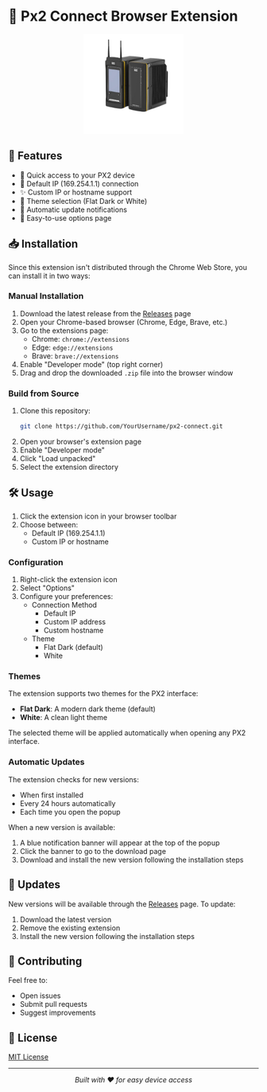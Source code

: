 # 🔌 Px2 Connect Browser Extension

<div align="center">
  <img src="PF8.png" alt="Px2 Connect Logo" width="200"/>
</div>

## 🌟 Features

- 🚀 Quick access to your PX2 device
- 🎯 Default IP (169.254.1.1) connection
- ✨ Custom IP or hostname support
- 🎨 Theme selection (Flat Dark or White)
- 🔄 Automatic update notifications
- 💼 Easy-to-use options page

## 📥 Installation

Since this extension isn't distributed through the Chrome Web Store, you can install it in two ways:

### Manual Installation
1. Download the latest release from the [Releases](../../releases) page
2. Open your Chrome-based browser (Chrome, Edge, Brave, etc.)
3. Go to the extensions page:
   - Chrome: `chrome://extensions`
   - Edge: `edge://extensions`
   - Brave: `brave://extensions`
4. Enable "Developer mode" (top right corner)
5. Drag and drop the downloaded `.zip` file into the browser window

### Build from Source
1. Clone this repository:
   ```bash
   git clone https://github.com/YourUsername/px2-connect.git
   ```
2. Open your browser's extension page
3. Enable "Developer mode"
4. Click "Load unpacked"
5. Select the extension directory

## 🛠️ Usage

1. Click the extension icon in your browser toolbar
2. Choose between:
   - Default IP (169.254.1.1)
   - Custom IP or hostname

### Configuration
1. Right-click the extension icon
2. Select "Options"
3. Configure your preferences:
   - Connection Method
     - Default IP
     - Custom IP address
     - Custom hostname
   - Theme
     - Flat Dark (default)
     - White

### Themes
The extension supports two themes for the PX2 interface:
- **Flat Dark**: A modern dark theme (default)
- **White**: A clean light theme

The selected theme will be applied automatically when opening any PX2 interface.

### Automatic Updates
The extension checks for new versions:
- When first installed
- Every 24 hours automatically
- Each time you open the popup

When a new version is available:
1. A blue notification banner will appear at the top of the popup
2. Click the banner to go to the download page
3. Download and install the new version following the installation steps

## 🔄 Updates

New versions will be available through the [Releases](../../releases) page. To update:
1. Download the latest version
2. Remove the existing extension
3. Install the new version following the installation steps

## 🤝 Contributing

Feel free to:
- Open issues
- Submit pull requests
- Suggest improvements

## 📄 License

[MIT License](LICENSE)

---

<div align="center">
  <i>Built with ❤️ for easy device access</i>
</div>